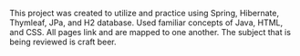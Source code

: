 This project was created to utilize and practice using Spring, Hibernate, Thymleaf, JPa, and H2 database.
Used familiar concepts of Java, HTML, and CSS.
All pages link and are mapped to one another.
The subject that is being reviewed is craft beer.